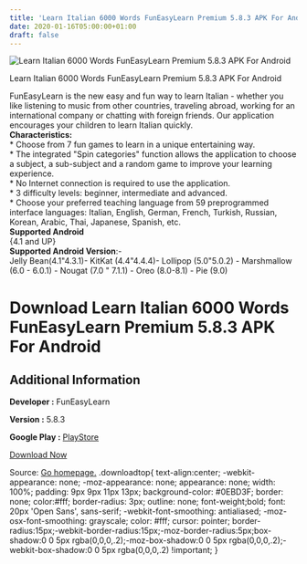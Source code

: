 ```yaml
---
title: 'Learn Italian 6000 Words FunEasyLearn Premium 5.8.3 APK For Android'
date: 2020-01-16T05:00:00+01:00
draft: false
---
```


![Learn Italian 6000 Words FunEasyLearn Premium 5.8.3 APK For Android](https://i0.wp.com/apkhome.net/wp-content/uploads/2020/01/Learn-Italian-6000-Words-FunEasyLearn-Premium-5.8.3.png "Learn Italian 6000 Words FunEasyLearn Premium 5.8.3 APK For Android")

  

Learn Italian 6000 Words FunEasyLearn Premium 5.8.3 APK For Android

FunEasyLearn is the new easy and fun way to learn Italian - whether you like listening to music from other countries, traveling abroad, working for an international company or chatting with foreign friends. Our application encourages your children to learn Italian quickly.  
**Characteristics:**  
\* Choose from 7 fun games to learn in a unique entertaining way.  
\* The integrated "Spin categories" function allows the application to choose a subject, a sub-subject and a random game to improve your learning experience.  
\* No Internet connection is required to use the application.  
\* 3 difficulty levels: beginner, intermediate and advanced.  
\* Choose your preferred teaching language from 59 preprogrammed interface languages: Italian, English, German, French, Turkish, Russian, Korean, Arabic, Thai, Japanese, Spanish, etc.  
**Supported Android**  
{4.1 and UP}  
**Supported Android Version**:-  
Jelly Bean(4.1"4.3.1)- KitKat (4.4"4.4.4)- Lollipop (5.0"5.0.2) - Marshmallow (6.0 - 6.0.1) - Nougat (7.0 " 7.1.1) - Oreo (8.0-8.1) - Pie (9.0)

Download Learn Italian 6000 Words FunEasyLearn Premium 5.8.3 APK For Android
============================================================================

Additional Information
----------------------

**Developer :** FunEasyLearn

**Version :** 5.8.3

**Google Play :** [PlayStore](https://play.google.com/store/apps/details?id=com.funeasylearn.italian&hl=en)

  

[Download Now](https://store4app.co/post/learn-italian-6000-words-funeasylearn-premium-5-8-3-apk-for-android_1578845695)

  
Source: [Go homepage.](https://store4app.co/post/learn-italian-6000-words-funeasylearn-premium-5-8-3-apk-for-android_1578845695) .downloadtop{ text-align:center; -webkit-appearance: none; -moz-appearance: none; appearance: none; width: 100%; padding: 9px 9px 11px 13px; background-color: #0EBD3F; border: none; color:#fff; border-radius: 3px; outline: none; font-weight;bold; font: 20px 'Open Sans', sans-serif; -webkit-font-smoothing: antialiased; -moz-osx-font-smoothing: grayscale; color: #fff; cursor: pointer; border-radius:15px;-webkit-border-radius:15px;-moz-border-radius:5px;box-shadow:0 0 5px rgba(0,0,0,.2);-moz-box-shadow:0 0 5px rgba(0,0,0,.2);-webkit-box-shadow:0 0 5px rgba(0,0,0,.2) !important; }
